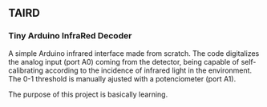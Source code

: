 ## TAIRD
### Tiny Arduino InfraRed Decoder
A simple Arduino infrared interface made from scratch. 
The code digitalizes the analog input (port A0) coming from the detector, being capable of self-calibrating according to the incidence of infrared light in the environment. The 0-1 threshold is manually ajusted with a potenciometer (port A1).

The purpose of this project is basically learning.
